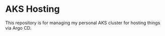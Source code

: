 # AKS Hosting

This repository is for managing my personal AKS cluster for hosting things via Argo CD.